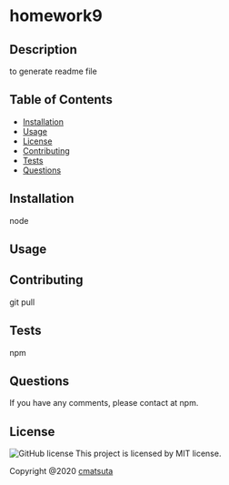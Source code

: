 # homework9

## Description
to generate readme file

## Table of Contents
* [Installation](#installation)
* [Usage](#usage)
* [License](#license)
* [Contributing](#contributing)
* [Tests](#tests)
* [Questions](#questions)

## Installation
node

## Usage


## Contributing
git pull

## Tests
npm

## Questions
If you have any comments, please contact at npm. 

## License
![GitHub license](https://img.shields.io/badge/license-MIT-blue.svg)
This project is licensed by MIT license.

Copyright @2020  [cmatsuta](https://github.com/cmatsuta/)

